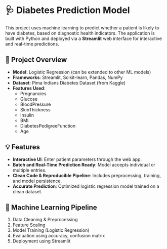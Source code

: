 # 🩺 Diabetes Prediction Model

This project uses machine learning to predict whether a patient is likely to have diabetes, based on diagnostic health indicators. The application is built with Python and deployed via a **Streamlit** web interface for interactive and real-time predictions.

## 📌 Project Overview

- **Model**: Logistic Regression (can be extended to other ML models)
- **Frameworks**: Streamlit, Scikit-learn, Pandas, NumPy
- **Dataset**: Pima Indians Diabetes Dataset (from Kaggle)
- **Features Used**:
  - Pregnancies
  - Glucose
  - BloodPressure
  - SkinThickness
  - Insulin
  - BMI
  - DiabetesPedigreeFunction
  - Age

## 💡 Features

- **Interactive UI**: Enter patient parameters through the web app.
- **Batch and Real-Time Prediction Ready**: Model accepts individual or multiple entries.
- **Clean Code & Reproducible Pipeline**: Includes preprocessing, training, and model persistence.
- **Accurate Prediction**: Optimized logistic regression model trained on a clean dataset.

## 🧠 Machine Learning Pipeline

1. Data Cleaning & Preprocessing
2. Feature Scaling
3. Model Training (Logistic Regression)
4. Evaluation using accuracy, confusion matrix
5. Deployment using Streamlit

